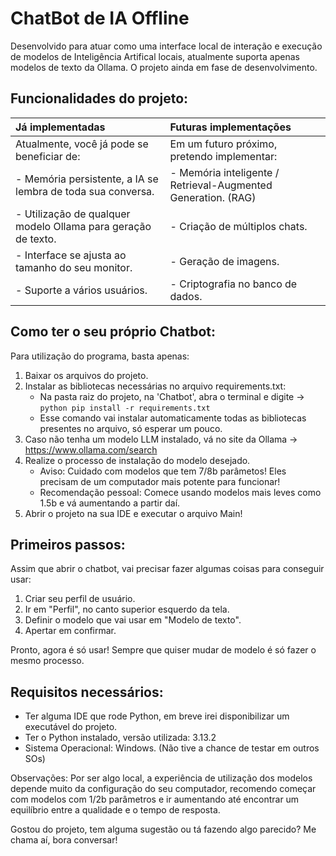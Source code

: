 # ChatBot de IA Offline
Desenvolvido para atuar como uma interface local de interação e execução de modelos de Inteligência Artifical locais, atualmente suporta apenas modelos de texto da Ollama.
O projeto ainda em fase de desenvolvimento.
## Funcionalidades do projeto:
|Já implementadas|Futuras implementações|
|:------------------|:------------------|
|Atualmente, você já pode se beneficiar de:| Em um futuro próximo, pretendo implementar:|
|- Memória persistente, a IA se lembra de toda sua conversa.|- Memória inteligente / Retrieval-Augmented Generation. (RAG)|
|- Utilização de qualquer modelo Ollama para geração de texto.|- Criação de múltiplos chats.|
|- Interface se ajusta ao tamanho do seu monitor.|- Geração de imagens.|
|- Suporte a vários usuários.|- Criptografia no banco de dados.|


## Como ter o seu próprio Chatbot:
Para utilização do programa, basta apenas:
1. Baixar os arquivos do projeto.
2. Instalar as bibliotecas necessárias no arquivo requirements.txt:
   - Na pasta raiz do projeto, na 'Chatbot', abra o terminal e digite -> ```python pip install -r requirements.txt```
   - Esse comando vai instalar automaticamente todas as bibliotecas presentes no arquivo, só esperar um pouco. 
3. Caso não tenha um modelo LLM instalado, vá no site da Ollama -> https://www.ollama.com/search
4. Realize o processo de instalação do modelo desejado.
   - Aviso: Cuidado com modelos que tem 7/8b parâmetos! Eles precisam de um computador mais potente para funcionar!
   - Recomendação pessoal: Comece usando modelos mais leves como 1.5b e vá aumentando a partir daí.
5. Abrir o projeto na sua IDE e executar o arquivo Main!

## Primeiros passos:
Assim que abrir o chatbot, vai precisar fazer algumas coisas para conseguir usar:
   1. Criar seu perfil de usuário.
   2. Ir em "Perfil", no canto superior esquerdo da tela.
   3. Definir o modelo que vai usar em "Modelo de texto".
   4. Apertar em confirmar.

Pronto, agora é só usar! Sempre que quiser mudar de modelo é só fazer o mesmo processo.


## Requisitos necessários:
- Ter alguma IDE que rode Python, em breve irei disponibilizar um executável do projeto.
- Ter o Python instalado, versão utilizada: 3.13.2
- Sistema Operacional: Windows. (Não tive a chance de testar em outros SOs)

Observações: Por ser algo local, a experiência de utilização dos modelos depende muito da configuração do seu computador, recomendo começar com modelos com 1/2b parâmetros e ir aumentando até encontrar um equilíbrio entre a qualidade e o tempo de resposta.



Gostou do projeto, tem alguma sugestão ou tá fazendo algo parecido? Me chama aí, bora conversar!

